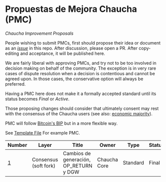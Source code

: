 # Propuestas de Mejora Chaucha (PMC)
*Chaucha Improvement Proposals*

People wishing to submit PMCs, first should propose their idea or document as an *[issue](https://github.com/proyecto-chaucha/pmc/issues)* in this repo. After discussion, please open a PR. After copy-editing and acceptance, it will be published here.

We are fairly liberal with approving PMCs, and try not to be too involved in decision making on behalf of the community. The exception is in very rare cases of dispute resolution when a decision is contentious and cannot be agreed upon. In those cases, the conservative option will always be preferred.

Having a PMC here does not make it a formally accepted standard until its status becomes *Final* or *Active*.

Those proposing changes should consider that ultimately consent may rest with the consensus of the Chaucha users (see also: [economic majority](https://en.bitcoin.it/wiki/Economic_majority)).

PMC will follow [Bitcoin's BIP](https://github.com/bitcoin/bips/blob/master/bip-0002.mediawiki) but in a more flexible way.

See [Template File](template.mediawiki) For example PMC.

|Number| Layer| Title|  Owner| Type| Status
| ---  |    --- | ---  |   --- | ---  | --- |
|[1](pmc-0001.mediawiki)| Consensus (soft fork) | Cambios de generación, OP_RETURN y DGW | Chaucha Core | Standard | Final
